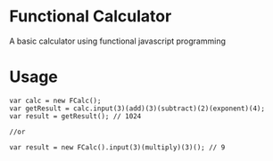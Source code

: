 # Functional Calculator
A basic calculator using functional javascript programming

# Usage
```
var calc = new FCalc();
var getResult = calc.input(3)(add)(3)(subtract)(2)(exponent)(4);
var result = getResult(); // 1024

//or

var result = new FCalc().input(3)(multiply)(3)(); // 9

```
